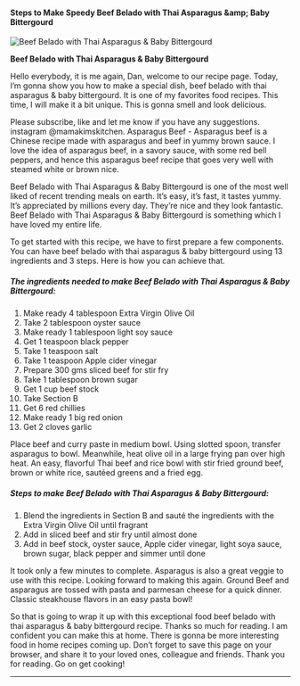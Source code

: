             

#### Steps to Make Speedy Beef Belado with Thai Asparagus &amp;amp; Baby Bittergourd

![Beef Belado with Thai Asparagus &amp; Baby Bittergourd](https://img-global.cpcdn.com/recipes/351de97148fb26ce/751x532cq70/beef-belado-with-thai-asparagus-baby-bittergourd-recipe-main-photo.jpg)

**Beef Belado with Thai Asparagus &amp; Baby Bittergourd**

Hello everybody, it is me again, Dan, welcome to our recipe page. Today, I’m gonna show you how to make a special dish, beef belado with thai asparagus & baby bittergourd. It is one of my favorites food recipes. This time, I will make it a bit unique. This is gonna smell and look delicious.

Please subscribe, like and let me know if you have any suggestions. instagram @mamakimskitchen. Asparagus Beef - Asparagus beef is a Chinese recipe made with asparagus and beef in yummy brown sauce. I love the idea of asparagus beef, in a savory sauce, with some red bell peppers, and hence this asparagus beef recipe that goes very well with steamed white or brown nice.

Beef Belado with Thai Asparagus & Baby Bittergourd is one of the most well liked of recent trending meals on earth. It’s easy, it’s fast, it tastes yummy. It’s appreciated by millions every day. They’re nice and they look fantastic. Beef Belado with Thai Asparagus & Baby Bittergourd is something which I have loved my entire life.

To get started with this recipe, we have to first prepare a few components. You can have beef belado with thai asparagus & baby bittergourd using 13 ingredients and 3 steps. Here is how you can achieve that.

##### The ingredients needed to make Beef Belado with Thai Asparagus & Baby Bittergourd:

1.  Make ready 4 tablespoon Extra Virgin Olive Oil
2.  Take 2 tablespoon oyster sauce
3.  Make ready 1 tablespoon light soy sauce
4.  Get 1 teaspoon black pepper
5.  Take 1 teaspoon salt
6.  Take 1 teaspoon Apple cider vinegar
7.  Prepare 300 gms sliced beef for stir fry
8.  Take 1 tablespoon brown sugar
9.  Get 1 cup beef stock
10.  Take Section B
11.  Get 6 red chillies
12.  Make ready 1 big red onion
13.  Get 2 cloves garlic

Place beef and curry paste in medium bowl. Using slotted spoon, transfer asparagus to bowl. Meanwhile, heat olive oil in a large frying pan over high heat. An easy, flavorful Thai beef and rice bowl with stir fried ground beef, brown or white rice, sautéed greens and a fried egg.

##### Steps to make Beef Belado with Thai Asparagus & Baby Bittergourd:

1.  Blend the ingredients in Section B and sauté the ingredients with the Extra Virgin Olive Oil until fragrant
2.  Add in sliced beef and stir fry until almost done
3.  Add in beef stock, oyster sauce, Apple cider vinegar, light soya sauce, brown sugar, black pepper and simmer until done

It took only a few minutes to complete. Asparagus is also a great veggie to use with this recipe. Looking forward to making this again. Ground Beef and asparagus are tossed with pasta and parmesan cheese for a quick dinner. Classic steakhouse flavors in an easy pasta bowl!

So that is going to wrap it up with this exceptional food beef belado with thai asparagus & baby bittergourd recipe. Thanks so much for reading. I am confident you can make this at home. There is gonna be more interesting food in home recipes coming up. Don’t forget to save this page on your browser, and share it to your loved ones, colleague and friends. Thank you for reading. Go on get cooking!

* * *